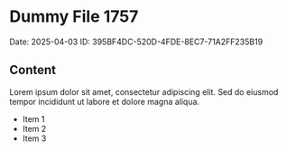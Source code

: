 # Dummy File 1757

Date: 2025-04-03
ID: 395BF4DC-520D-4FDE-8EC7-71A2FF235B19

## Content

Lorem ipsum dolor sit amet, consectetur adipiscing elit.
Sed do eiusmod tempor incididunt ut labore et dolore magna aliqua.

* Item 1
* Item 2
* Item 3
